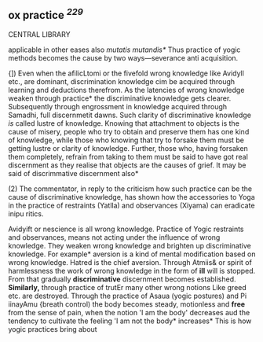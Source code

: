 ## **ox practice** *<sup>229</sup>*

CENTRAL LIBRARY

applicable in other eases also *mutatis mutandis\** Thus practice of yogic methods becomes the cause by two ways—severance anti acquisition.

{]) Even when the afilicLtomi or the fivefold wrong knowledge like Avidyll etc., are dominant, discrimination knowledge cim be acquired through learning and deductions therefrom. As the latencies of wrong knowledge weaken through practice\* the discriminative knowledge gets clearer. Subsequently through engrossment in knowledge acquired through Samadhi, full discernmetit dawns. Such clarity of discriminative knowledge *is* called lustre of knowledge. Knowing that attachment to objects is the cause of misery, people who try to obtain and preserve them has one kind of knowledge, while those who knowing that try to forsake them must be getting lustre or clarity of knowledge. Further, those who, having forsaken them completely, refrain from taking to them must be said to have got real discernment as they realise that objects are the causes of grief. It may be said of discrimmative discernment also\*

(2) The commentator, in reply to the criticism how such practice can be the cause of discriminative knowledge, has shown how the accessories to Yoga in the practice of restraints (Yatlla) and observances (Xiyama) can eradicate inipu ritics.

Avidyift or nescience is all wrong knowledge. Practice of Yogic restraints and observances, means not acting under the influence of wrong knowledge. They weaken wrong knowledge and brighten up discriminative knowledge. For example\* aversion is a kind of mental modification based on wrong knowledge. Hatred is the chief aversion. Through Atmiis& or spirit of harmlessness the work of wrong knowledge in the form of **ill** will is stopped. From that gradually **discriminative** discernment becomes established. **Similarly,** through practice of trutEr many other wrong notions Like greed etc. are destroyed. Through the practice of Asaua (yogic postures) and Pi iinayAmu {breath control) the body becomes steady, motionless and **free** from the sense of pain, when the notion 'I am the body' decreases aud the tendency to cultivate the feeling 'I am not the body\* increases\* This is how yogic practices bring about